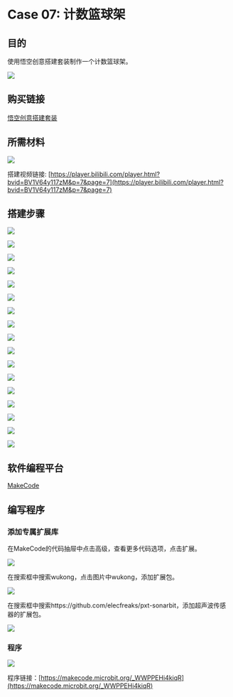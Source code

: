﻿# Case 07: 计数篮球架
## 目的
使用悟空创意搭建套装制作一个计数篮球架。

![](https://wiki-media-ef.oss-cn-hongkong.aliyuncs.com/docs/microbit/building-blocks/wonder-building-kit/images/case-07-01.png)

## 购买链接

[悟空创意搭建套装](https://item.taobao.com/item.htm?id=649813731275&spm=2015.23436601.0.0)

## 所需材料

![](https://wiki-media-ef.oss-cn-hongkong.aliyuncs.com/docs/microbit/building-blocks/wonder-building-kit/images/case-07-02.png)

搭建视频链接:
[https://player.bilibili.com/player.html?bvid=BV1V64y117zM&p=7&page=7](https://player.bilibili.com/player.html?bvid=BV1V64y117zM&p=7&page=7)

## 搭建步骤


![](https://wiki-media-ef.oss-cn-hongkong.aliyuncs.com/docs/microbit/building-blocks/wonder-building-kit/images/step-case-07-01.png)

![](https://wiki-media-ef.oss-cn-hongkong.aliyuncs.com/docs/microbit/building-blocks/wonder-building-kit/images/step-case-07-02.png)

![](https://wiki-media-ef.oss-cn-hongkong.aliyuncs.com/docs/microbit/building-blocks/wonder-building-kit/images/step-case-07-03.png)

![](https://wiki-media-ef.oss-cn-hongkong.aliyuncs.com/docs/microbit/building-blocks/wonder-building-kit/images/step-case-07-04.png)

![](https://wiki-media-ef.oss-cn-hongkong.aliyuncs.com/docs/microbit/building-blocks/wonder-building-kit/images/step-case-07-05.png)

![](https://wiki-media-ef.oss-cn-hongkong.aliyuncs.com/docs/microbit/building-blocks/wonder-building-kit/images/step-case-07-06.png)

![](https://wiki-media-ef.oss-cn-hongkong.aliyuncs.com/docs/microbit/building-blocks/wonder-building-kit/images/step-case-07-07.png)

![](https://wiki-media-ef.oss-cn-hongkong.aliyuncs.com/docs/microbit/building-blocks/wonder-building-kit/images/step-case-07-08.png)

![](https://wiki-media-ef.oss-cn-hongkong.aliyuncs.com/docs/microbit/building-blocks/wonder-building-kit/images/step-case-07-09.png)

![](https://wiki-media-ef.oss-cn-hongkong.aliyuncs.com/docs/microbit/building-blocks/wonder-building-kit/images/step-case-07-10.png)

![](https://wiki-media-ef.oss-cn-hongkong.aliyuncs.com/docs/microbit/building-blocks/wonder-building-kit/images/step-case-07-11.png)

![](https://wiki-media-ef.oss-cn-hongkong.aliyuncs.com/docs/microbit/building-blocks/wonder-building-kit/images/step-case-07-12.png)

![](https://wiki-media-ef.oss-cn-hongkong.aliyuncs.com/docs/microbit/building-blocks/wonder-building-kit/images/step-case-07-13.png)

![](https://wiki-media-ef.oss-cn-hongkong.aliyuncs.com/docs/microbit/building-blocks/wonder-building-kit/images/step-case-07-14.png)

![](https://wiki-media-ef.oss-cn-hongkong.aliyuncs.com/docs/microbit/building-blocks/wonder-building-kit/images/step-case-07-15.png)

![](https://wiki-media-ef.oss-cn-hongkong.aliyuncs.com/docs/microbit/building-blocks/wonder-building-kit/images/step-case-07-16.png)

![](https://wiki-media-ef.oss-cn-hongkong.aliyuncs.com/docs/microbit/building-blocks/wonder-building-kit/images/step-case-07-17.png)


## 软件编程平台

[MakeCode](https://makecode.microbit.org/)

## 编写程序
### 添加专属扩展库

在MakeCode的代码抽屉中点击高级，查看更多代码选项，点击扩展。

![](https://wiki-media-ef.oss-cn-hongkong.aliyuncs.com/docs/microbit/building-blocks/wonder-building-kit/images/case-01-03.png)

在搜索框中搜索wukong，点击图片中wukong，添加扩展包。

![](https://wiki-media-ef.oss-cn-hongkong.aliyuncs.com/docs/microbit/building-blocks/wonder-building-kit/images/case-01-04.png)

在搜索框中搜索https://github.com/elecfreaks/pxt-sonarbit，添加超声波传感器的扩展包。

![](https://wiki-media-ef.oss-cn-hongkong.aliyuncs.com/docs/microbit/building-blocks/wonder-building-kit/images/case-04-04.png)



### 程序

![](https://wiki-media-ef.oss-cn-hongkong.aliyuncs.com/docs/microbit/building-blocks/wonder-building-kit/images/case-04-05.png)

程序链接：[https://makecode.microbit.org/_WWPPEHi4kiqR](https://makecode.microbit.org/_WWPPEHi4kiqR)
